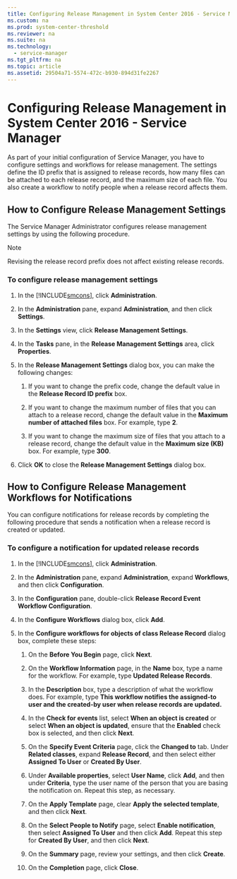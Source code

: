 ```yaml
---
title: Configuring Release Management in System Center 2016 - Service Manager
ms.custom: na
ms.prod: system-center-threshold
ms.reviewer: na
ms.suite: na
ms.technology: 
  - service-manager
ms.tgt_pltfrm: na
ms.topic: article
ms.assetid: 29504a71-5574-472c-b930-894d31fe2267
---
```

# Configuring Release Management in System Center 2016 - Service Manager
As part of your initial configuration of Service Manager, you have to configure settings and workflows for release management. The settings define the ID prefix that is assigned to release records, how many files can be attached to each release record, and the maximum size of each file. You also create a workflow to notify people when a release record affects them.

## How to Configure Release Management Settings
The Service Manager Administrator configures release management settings by using the following procedure.

> [!NOTE]
> Revising the release record prefix does not affect existing release records.

### To configure release management settings

1.  In the [!INCLUDE[smcons](../../includes/smcons_md.md)], click **Administration**.

2.  In the **Administration** pane, expand **Administration**, and then click **Settings**.

3.  In the **Settings** view, click **Release Management Settings**.

4.  In the **Tasks** pane, in the **Release Management Settings** area, click **Properties**.

5.  In the **Release Management Settings** dialog box, you can make the following changes:

    1.  If you want to change the prefix code, change the default value in the **Release Record ID prefix** box.

    2.  If you want to change the maximum number of files that you can attach to a release record, change the default value in the **Maximum number of attached files** box. For example, type **2**.

    3.  If you want to change the maximum size of files that you attach to a release record, change the default value in the **Maximum size \(KB\)** box. For example, type **300**.

6.  Click **OK** to close the **Release Management Settings** dialog box.



## How to Configure Release Management Workflows for Notifications
You can configure notifications for release records by completing the following procedure that sends a notification when a release record is created or updated.

### To configure a notification for updated release records

1.  In the [!INCLUDE[smcons](../../includes/smcons_md.md)], click **Administration**.

2.  In the **Administration** pane, expand **Administration**, expand **Workflows**, and then click **Configuration**.

3.  In the **Configuration** pane, double\-click **Release Record Event Workflow Configuration**.

4.  In the **Configure Workflows** dialog box, click **Add**.

5.  In the **Configure workflows for objects of class Release Record** dialog box, complete these steps:

    1.  On the **Before You Begin** page, click **Next**.

    2.  On the **Workflow Information** page, in the **Name** box, type a name for the workflow. For example, type **Updated Release Records**.

    3.  In the **Description** box, type a description of what the workflow does. For example, type **This workflow notifies the assigned\-to user and the created\-by user when release records are updated.**

    4.  In the **Check for events** list, select **When an object is created** or select **When an object is updated**, ensure that the **Enabled** check box is selected, and then click **Next**.

    5.  On the **Specify Event Criteria** page, click the **Changed to** tab. Under **Related classes**, expand **Release Record**, and then select either **Assigned To User** or **Created By User**.

    6.  Under **Available properties**, select **User Name**, click **Add**, and then under **Criteria**, type the user name of the person that you are basing the notification on. Repeat this step, as necessary.

    7.  On the **Apply Template** page, clear **Apply the selected template**, and then click **Next**.

    8.  On the **Select People to Notify** page, select **Enable notification**, then select **Assigned To User** and then click **Add**. Repeat this step for **Created By User**, and then click **Next**.

    9. On the **Summary** page, review your settings, and then click **Create**.

    10. On the **Completion** page, click **Close**.


